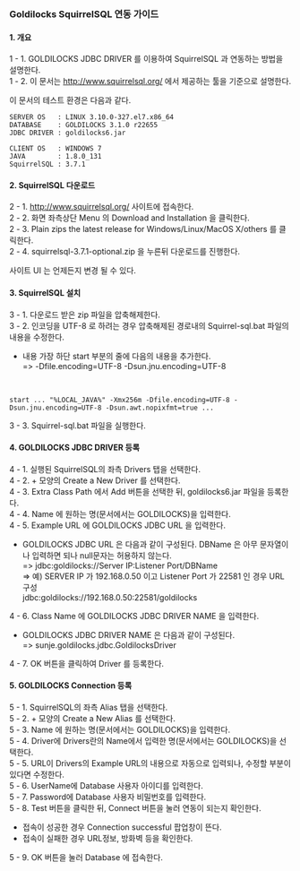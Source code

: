 ### Goldilocks SquirrelSQL 연동 가이드

#### 1. 개요

1 - 1. GOLDILOCKS JDBC DRIVER 를 이용하여 SquirrelSQL 과 연동하는 방법을 설명한다.<br/>
1 - 2. 이 문서는 http://www.squirrelsql.org/ 에서 제공하는 툴을 기준으로 설명한다.<br/>


이 문서의 테스트 환경은 다음과 같다.

    SERVER OS   : LINUX 3.10.0-327.el7.x86_64
    DATABASE    : GOLDILOCKS 3.1.0 r22655
    JDBC DRIVER : goldilocks6.jar

    CLIENT OS   : WINDOWS 7
    JAVA        : 1.8.0_131
    SquirrelSQL : 3.7.1



#### 2. SquirrelSQL 다운로드

2 - 1. http://www.squirrelsql.org/ 사이트에 접속한다.<br/>
2 - 2. 화면 좌측상단 Menu 의 Download and Installation 을 클릭한다.<br/>
2 - 3. Plain zips the latest release for Windows/Linux/MacOS X/others 를 클릭한다.<br/>
2 - 4. squirrelsql-3.7.1-optional.zip 을 누른뒤 다운로드를 진행한다.


사이트 UI 는 언제든지 변경 될 수 있다.<br/>


#### 3. SquirrelSQL 설치

3 - 1. 다운로드 받은 zip 파일을 압축해제한다.<br/>
3 - 2. 인코딩을 UTF-8 로 하려는 경우 압축해제된 경로내의 Squirrel-sql.bat 파일의 내용을 수정한다.<br/>
* 내용 가장 하단 start 부분의 줄에 다음의 내용을 추가한다. <br/>
=> -Dfile.encoding=UTF-8 -Dsun.jnu.encoding=UTF-8
<br/>


    start ... "%LOCAL_JAVA%" -Xmx256m -Dfile.encoding=UTF-8 -Dsun.jnu.encoding=UTF-8 -Dsun.awt.nopixfmt=true ...

3 - 3. Squirrel-sql.bat 파일을 실행한다.


#### 4. GOLDILOCKS JDBC DRIVER 등록

4 - 1. 실행된 SquirrelSQL의 좌측 Drivers 탭을 선택한다.<br/>
4 - 2. + 모양의 Create a New Driver 를 선택한다.<br/>
4 - 3. Extra Class Path 에서 Add 버튼을 선택한 뒤, goldilocks6.jar 파일을 등록한다.<br/>
4 - 4. Name 에 원하는 명(문서에서는 GOLDILOCKS)을 입력한다.<br/>
4 - 5. Example URL 에 GOLDILOCKS JDBC URL 을 입력한다.<br/>
* GOLDILOCKS JDBC URL 은 다음과 같이 구성된다. DBName 은 아무 문자열이나 입력하면 되나 null문자는 허용하지 않는다.<br/>
 => jdbc:goldilocks://Server IP:Listener Port/DBName<br/>
 => 예) SERVER IP 가 192.168.0.50 이고 Listener Port 가 22581 인 경우 URL 구성<br/>
   jdbc:goldilocks://192.168.0.50:22581/goldilocks

4 - 6. Class Name 에 GOLDILOCKS JDBC DRIVER NAME 을 입력한다.<br/>
* GOLDILOCKS JDBC DRIVER NAME 은 다음과 같이 구성된다.<br/>
 => sunje.goldilocks.jdbc.GoldilocksDriver

4 - 7. OK 버튼을 클릭하여 Driver 를 등록한다.

#### 5. GOLDILOCKS Connection 등록

5 - 1. SquirrelSQL의 좌측 Alias 탭을 선택한다.<br/>
5 - 2. + 모양의 Create a New Alias 를 선택한다.<br/>
5 - 3. Name 에 원하는 명(문서에서는 GOLDILOCKS)을 입력한다.<br/>
5 - 4. Driver에 Drivers란의 Name에서 입력한 명(문서에서는 GOLDILOCKS)을 선택한다.<br/>
5 - 5. URL이 Drivers의 Example URL의 내용으로 자동으로 입력되나, 수정할 부분이 있다면 수정한다.<br/>
5 - 6. UserName에 Database 사용자 아이디를 입력한다.<br/>
5 - 7. Password에 Database 사용자 비밀번호를 입력한다.<br/>
5 - 8. Test 버튼을 클릭한 뒤, Connect 버튼을 눌러 연동이 되는지 확인한다.<br/>
* 접속이 성공한 경우 Connection successful 팝업창이 뜬다.<br/>
* 접속이 실패한 경우 URL정보, 방화벽 등을 확인한다.<br/>

5 - 9. OK 버튼을 눌러 Database 에 접속한다.

